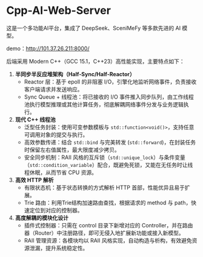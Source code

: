# Cpp-AI-Web-Server

这是一个多功能AI平台，集成了 DeepSeek、SceniMeFy 等多款先进的 AI 模型。

demo：http://101.37.26.211:8000/

后端采用 Modern C++（GCC 15.1，C++23）高性能实现，主要特点如下：

1. **半同步半反应堆架构（Half‑Sync/Half‑Reactor）**
   - Reactor 层：基于 epoll 的非阻塞 I/O，引擎化地监听网络事件，负责接收客户端请求并发送响应。
   - Sync Queue + 线程池：将已接收的 I/O 事件推入同步队列，由工作线程池执行模型推理或其他计算任务，彻底解耦网络事件分发与业务逻辑执行。
2. **现代 C++ 线程池**
   - 泛型任务封装：使用可变参数模板与 `std::function<void()>`，支持任意可调用对象的提交与执行。
   - 高效参数传递：结合 `std::bind` 与完美转发 (`std::forward`)，在封装任务时保留左右值属性，最大限度减少拷贝。
   - 安全同步机制：RAII 风格的互斥锁（`std::unique_lock`）与条件变量（`std::condition_variable`）配合，既避免死锁，又能在无任务时让线程休眠，从而节省 CPU 资源。
3. **高效 HTTP 解析**
   - 有限状态机：基于状态转换的方式解析 HTTP 首部，性能优异且易于扩展。
   - Trie 路由：利用Trie结构加速路由查找，根据请求的 method 与 path，快速定位到对应的控制器。
4. **高度解耦的模块化设计**
   - 插件式控制器：只需在 control 目录下新增对应的 Controller，并在路由器（Router）中注册路径，即可无侵入地扩展新功能或接入新模型。
   - RAII 管理资源：各模块均以 RAII 风格实现，自动构造与析构，有效避免资源泄漏，提升系统稳定性。

